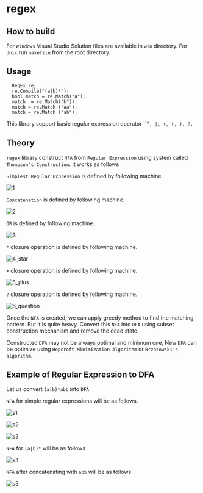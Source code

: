 # regex

## How to build

For `Windows` Visual Studio Solution files are available in `win` directory. For `Unix` run `makefile` from the root directory. 

## Usage

```
  RegEx re;
  re.Compile("(a|b)*");
  bool match = re.Match("a");
  match  = re.Match("b"));
  match = re.Match ("aa");
  match = re.Match ("ab");
```

This library support basic regular expression operator ``*`, |, +, (, ), ?.`

## Theory

`regex` library construct `NFA` from `Regular Expression` using system called `Thompson's Construction`. It works as follows

`Simplest Regular Expression` is defined by following machine. 

![1](https://raw.github.com/davinash/regex/master/doc/images/1.png)

`Concatenation` is defined by following machine. 

![2](https://raw.github.com/davinash/regex/master/doc/images/2.png)

`OR` is defined by following machine. 

![3](https://raw.github.com/davinash/regex/master/doc/images/3.png)

`*` closure operation is defined by following machine. 

![4_star](https://raw.github.com/davinash/regex/master/doc/images/4_star.png)

`+` closure operation is defined by following machine.

![5_plus](https://raw.github.com/davinash/regex/master/doc/images/5_plus.png)

`?` closure operation is defined by following machine. 

![6_question](https://raw.github.com/davinash/regex/master/doc/images/6_question.png)

Once the `NFA` is created, we can apply greedy method to find the matching pattern. But it is quite heavy. Convert this `NFA` into `DFA` using subset construction mechanism and remove the dead state.

Constructed `DFA` may not be always optimal and minimum one, New `DFA` can be optimize using `Hopcroft Minimization Algorithm` or `Brzozowski's algorithm`. 

## Example of Regular Expression to DFA

Let us convert `(a|b)*abb` into `DFA`

`NFA` for simple regular expressions will be as follows. 

![s1](https://raw.github.com/davinash/regex/master/doc/images/s1.png)

![s2](https://raw.github.com/davinash/regex/master/doc/images/s2.png)

![s3](https://raw.github.com/davinash/regex/master/doc/images/s3.png)

`NFA` for `(a|b)*` will be as follows 

![s4](https://raw.github.com/davinash/regex/master/doc/images/s4.png)

`NFA` after concatenating with `abb` will be as follows 

![s5](https://raw.github.com/davinash/regex/master/doc/images/s5.png)


